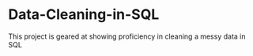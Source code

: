 # Data-Cleaning-in-SQL
This project is geared at showing proficiency in cleaning a messy data in SQL
